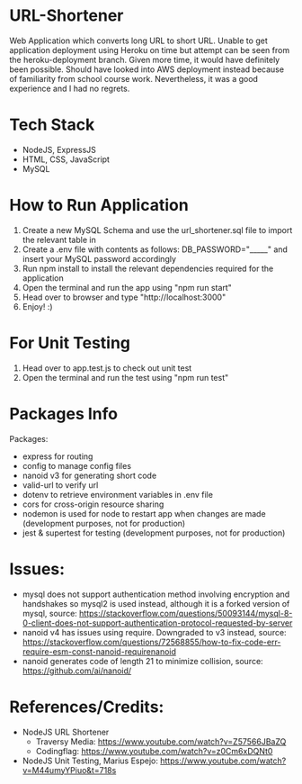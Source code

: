 # URL-Shortener
 Web Application which converts long URL to short URL. Unable to get application deployment using Heroku on time but attempt can be seen from the heroku-deployment branch. Given more time, it would have definitely been possible. Should have looked into AWS deployment instead because of familiarity from school course work. Nevertheless, it was a good experience and I had no regrets.

# Tech Stack
- NodeJS, ExpressJS
- HTML, CSS, JavaScript
- MySQL

# How to Run Application
1. Create a new MySQL Schema and use the url_shortener.sql file to import the relevant table in
2. Create a .env file with contents as follows: DB_PASSWORD="_____" and insert your MySQL password accordingly
3. Run npm install to install the relevant dependencies required for the application
4. Open the terminal and run the app using "npm run start"
5. Head over to browser and type "http://localhost:3000"
6. Enjoy! :)

# For Unit Testing
1. Head over to app.test.js to check out unit test
2. Open the terminal and run the test using "npm run test"

# Packages Info
Packages:
- express for routing
- config to manage config files
- nanoid v3 for generating short code
- valid-url to verify url
- dotenv to retrieve environment variables in .env file
- cors for cross-origin resource sharing
- nodemon is used for node to restart app when changes are made (development purposes, not for production)
- jest & supertest for testing (development purposes, not for production)


# Issues:
- mysql does not support authentication method involving encryption and handshakes so mysql2 is used instead, although it is a forked version of mysql, source: https://stackoverflow.com/questions/50093144/mysql-8-0-client-does-not-support-authentication-protocol-requested-by-server
- nanoid v4 has issues using require. Downgraded to v3 instead, source: https://stackoverflow.com/questions/72568855/how-to-fix-code-err-require-esm-const-nanoid-requirenanoid
- nanoid generates code of length 21 to minimize collision, source: https://github.com/ai/nanoid/

# References/Credits:
- NodeJS URL Shortener
    - Traversy Media: https://www.youtube.com/watch?v=Z57566JBaZQ
    - Codingflag: https://www.youtube.com/watch?v=z0Cm6xDQNt0
- NodeJS Unit Testing, Marius Espejo: https://www.youtube.com/watch?v=M44umyYPiuo&t=718s
